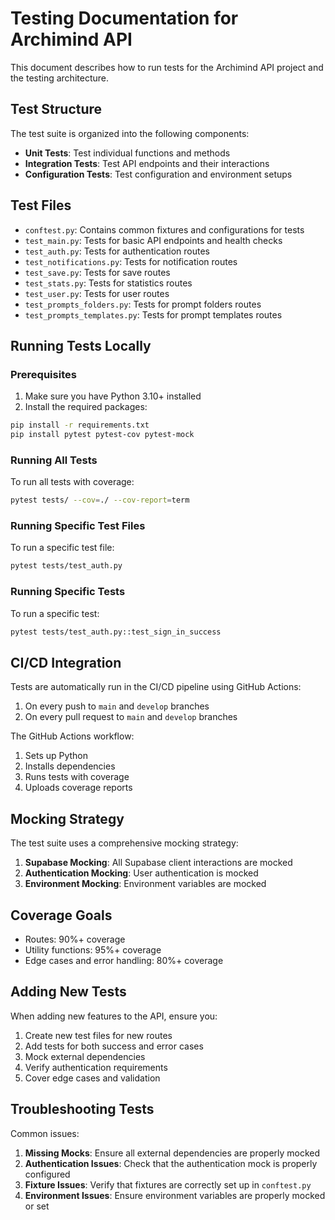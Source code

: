 # Testing Documentation for Archimind API

This document describes how to run tests for the Archimind API project and the testing architecture.

## Test Structure

The test suite is organized into the following components:

- **Unit Tests**: Test individual functions and methods
- **Integration Tests**: Test API endpoints and their interactions
- **Configuration Tests**: Test configuration and environment setups

## Test Files

- `conftest.py`: Contains common fixtures and configurations for tests
- `test_main.py`: Tests for basic API endpoints and health checks
- `test_auth.py`: Tests for authentication routes
- `test_notifications.py`: Tests for notification routes
- `test_save.py`: Tests for save routes
- `test_stats.py`: Tests for statistics routes
- `test_user.py`: Tests for user routes
- `test_prompts_folders.py`: Tests for prompt folders routes
- `test_prompts_templates.py`: Tests for prompt templates routes

## Running Tests Locally

### Prerequisites

1. Make sure you have Python 3.10+ installed
2. Install the required packages:

```bash
pip install -r requirements.txt
pip install pytest pytest-cov pytest-mock
```

### Running All Tests

To run all tests with coverage:

```bash
pytest tests/ --cov=./ --cov-report=term
```

### Running Specific Test Files

To run a specific test file:

```bash
pytest tests/test_auth.py
```

### Running Specific Tests

To run a specific test:

```bash
pytest tests/test_auth.py::test_sign_in_success
```

## CI/CD Integration

Tests are automatically run in the CI/CD pipeline using GitHub Actions:

1. On every push to `main` and `develop` branches
2. On every pull request to `main` and `develop` branches

The GitHub Actions workflow:
1. Sets up Python
2. Installs dependencies
3. Runs tests with coverage
4. Uploads coverage reports

## Mocking Strategy

The test suite uses a comprehensive mocking strategy:

1. **Supabase Mocking**: All Supabase client interactions are mocked
2. **Authentication Mocking**: User authentication is mocked
3. **Environment Mocking**: Environment variables are mocked

## Coverage Goals

- Routes: 90%+ coverage
- Utility functions: 95%+ coverage
- Edge cases and error handling: 80%+ coverage

## Adding New Tests

When adding new features to the API, ensure you:

1. Create new test files for new routes
2. Add tests for both success and error cases
3. Mock external dependencies
4. Verify authentication requirements
5. Cover edge cases and validation

## Troubleshooting Tests

Common issues:

1. **Missing Mocks**: Ensure all external dependencies are properly mocked
2. **Authentication Issues**: Check that the authentication mock is properly configured
3. **Fixture Issues**: Verify that fixtures are correctly set up in `conftest.py`
4. **Environment Issues**: Ensure environment variables are properly mocked or set